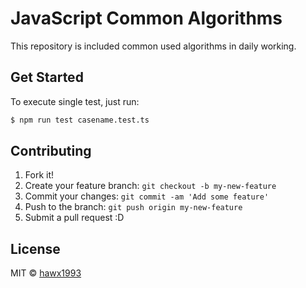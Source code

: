# JavaScript Common Algorithms

This repository is included common used algorithms in daily working.


## Get Started

To execute single test, just run:
```bash
$ npm run test casename.test.ts
```
## Contributing


1. Fork it!
2. Create your feature branch: `git checkout -b my-new-feature`
3. Commit your changes: `git commit -am 'Add some feature'`
4. Push to the branch: `git push origin my-new-feature`
5. Submit a pull request :D

## License

MIT © [hawx1993](https://github.com/hawx1993)
